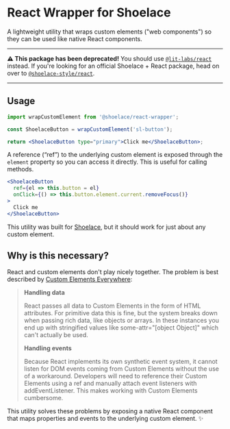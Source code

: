 # React Wrapper for Shoelace

A lightweight utility that wraps custom elements ("web components") so they can be used like native React components.

---

**⚠️ This package has been deprecated!** You should use [`@lit-labs/react`](https://www.npmjs.com/package/@lit-labs/react) instead. If you're looking for an official Shoelace + React package, head on over to [`@shoelace-style/react`](https://www.npmjs.com/package/@shoelace-style/react).

---

## Usage

```jsx
import wrapCustomElement from '@shoelace/react-wrapper';

const ShoelaceButton = wrapCustomElement('sl-button');

return <ShoelaceButton type="primary">Click me</ShoelaceButton>;
```

A reference (“ref”) to the underlying custom element is exposed through the `element` property so you can access it directly. This is useful for calling methods.

```jsx
<ShoelaceButton 
  ref={el => this.button = el} 
  onClick={() => this.button.element.current.removeFocus()}
>
  Click me
</ShoelaceButton>
```

This utility was built for [Shoelace](https://shoelace.style), but it should work for just about any custom element.

## Why is this necessary?

React and custom elements don't play nicely together. The problem is best described by [Custom Elements Everywhere](https://custom-elements-everywhere.com/#react):

> **Handling data**
>
> React passes all data to Custom Elements in the form of HTML attributes. For primitive data this is fine, but the system breaks down when passing rich data, like objects or arrays. In these instances you end up with stringified values like some-attr="[object Object]" which can't actually be used.
>
> **Handling events**
>
> Because React implements its own synthetic event system, it cannot listen for DOM events coming from Custom Elements without the use of a workaround. Developers will need to reference their Custom Elements using a ref and manually attach event listeners with addEventListener. This makes working with Custom Elements cumbersome.

This utility solves these problems by exposing a native React component that maps properties and events to the underlying custom element. ✨
